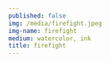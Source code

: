 ```yaml
---
published: false
img: /media/firefight.jpeg
img-name: firefight
medium: watercolor, ink
title: firefight
---
```

